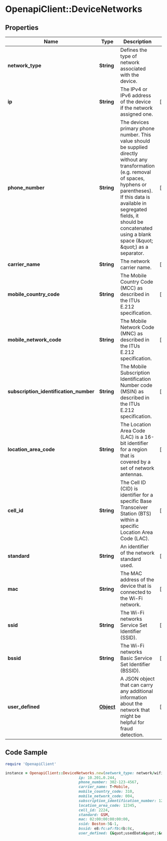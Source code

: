 # OpenapiClient::DeviceNetworks

## Properties

Name | Type | Description | Notes
------------ | ------------- | ------------- | -------------
**network_type** | **String** | Defines the type of network associated with the device. | 
**ip** | **String** | The IPv4 or IPv6 address of the device if the network assigned one. | [optional] 
**phone_number** | **String** | The devices primary phone number. This value should be supplied directly without any transformation (e.g. removal of spaces, hyphens or parentheses). If this data is available in segregated fields, it should be concatenated using a blank space (\&quot; \&quot;) as a separator. | [optional] 
**carrier_name** | **String** | The network carrier name. | [optional] 
**mobile_country_code** | **String** | The Mobile Country Code (MCC) as described in the ITUs E.212 specification. | [optional] 
**mobile_network_code** | **String** | The Mobile Network Code (MNC) as described in the ITUs E.212 specification. | [optional] 
**subscription_identification_number** | **String** | The Mobile Subscription Identification Number code (MSIN) as described in the ITUs E.212 specification. | [optional] 
**location_area_code** | **String** | The Location Area Code (LAC) is a 16-bit identifier for a region that is covered by a set of network antennas. | [optional] 
**cell_id** | **String** | The Cell ID (CID) is identifier for a specific Base Transceiver Station (BTS) within a specific Location Area Code (LAC). | [optional] 
**standard** | **String** | An identifier of the network standard used. | [optional] 
**mac** | **String** | The MAC address of the device that is connected to the Wi-Fi network. | [optional] 
**ssid** | **String** | The Wi-Fi networks Service Set Identifier (SSID). | [optional] 
**bssid** | **String** | The Wi-Fi networks Basic Service Set Identifier (BSSID). | [optional] 
**user_defined** | [**Object**](.md) | A JSON object that can carry any additional information about the network that might be helpful for fraud detection. | [optional] 

## Code Sample

```ruby
require 'OpenapiClient'

instance = OpenapiClient::DeviceNetworks.new(network_type: network/wifi,
                                 ip: 10.201.0.244,
                                 phone_number: 302-123-4567,
                                 carrier_name: T-Mobile,
                                 mobile_country_code: 310,
                                 mobile_network_code: 004,
                                 subscription_identification_number: 123456789,
                                 location_area_code: 12345,
                                 cell_id: 2224,
                                 standard: GSM,
                                 mac: 02:00:00:00:00:00,
                                 ssid: Boston-5G-1,
                                 bssid: e8:fc:af:fb:4b:8c,
                                 user_defined: {&quot;usedData&quot;:&quot;50MB&quot;})
```


